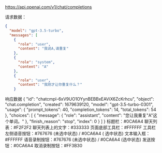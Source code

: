 https://api.openai.com/v1/chat/completions

请求数据：

```json
{
  "model": "gpt-3.5-turbo",
  "messages": [
    {
      "role": "user",
      "content": "我说A,请重复"
    },
    {
      "role": "system",
      "content": "A"
    },
    {
      "role": "user",
      "content": "我刚才让你重复什么？"
    }

```

响应数据 {
"id": "chatcmpl-6xV9UO1OYynBEBBxEAViX6ZcKrhcu",
"object": "chat.completion",
"created": 1679639120,
"model": "gpt-3.5-turbo-0301",
"usage": {
"prompt_tokens": 40,
"completion_tokens": 14,
"total_tokens": 54 },
"choices": [
{
"message": {
"role": "assistant",
"content": "您让我重复\"A\"这个单词。"
},
"finish_reason": "stop",
"index": 0 }
]
} 标题栏：#0CA6A4 聊天列表：#F2F2F2 聊天列表上的文字：#333333 页面底部工具栏：#FFFFFF 工具栏左侧语音按钮：#767676 (未选中状态) / #0CA6A4 (
选中状态)
文本输入框：#FFFFFF 语音录制按钮：#767676 (未选中状态) / #0CA6A4 (选中状态)
发送按钮：#0CA6A4 取消录制按钮：#FF3B30